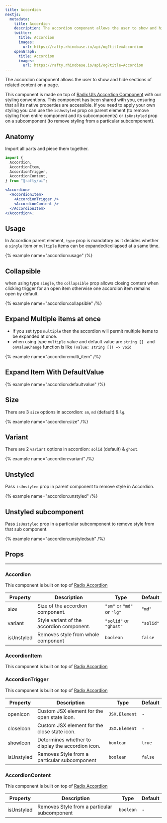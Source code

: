 ```yaml
---
title: Accordion
nextjs:
  metadata:
    title: Accordion
    description: The accordion component allows the user to show and hide sections of related content on a page.
    twitter:
      title: Accordion
      images:
        url: https://rafty.rhinobase.io/api/og?title=Accordion
    openGraph:
      title: Accordion
      images:
        url: https://rafty.rhinobase.io/api/og?title=Accordion
---
```


The accordion component allows the user to show and hide sections of related content on a page.

This component is made on top of [Radix UIs Accordion Component](https://www.radix-ui.com/primitives/docs/components/accordion) with our styling conventions. This component has been shared with you, ensuring that all its native properties are accessible. If you need to apply your own styling you can use the `isUnstyled` prop on parent element (to remove styling from entire component and its subcomponents) or `isUnstyled` prop on a subcomponent (to remove styling from a particular subcomponent).

## Anatomy

Import all parts and piece them together.

```jsx
import {
  Accordion,
  AccordionItem,
  AccordionTrigger,
  AccordionContent,
} from "@rafty/ui";

<Accordion>
  <AccordionItem>
    <AccordionTrigger />
    <AccordionContent />
  </AccordionItem>
</Accordion>;
```

## Usage

In Accordion parent element, `type` prop is mandatory as it decides whether a `single` item or `multiple` items can be expanded/collapsed at a same time.

{% example name="accordion:usage" /%}

## Collapsible

when using type `single`, the `collapsible` prop allows closing content when clicking trigger for an open item otherwise one accordion item remains open by default.

{% example name="accordion:collapsible" /%}

## Expand Multiple items at once

- If you set type `multiple` then the accordion will permit multiple items to be expanded at once.
- when using type `multiple` value and default value are `string [] ` and `onValueChange` function is like `(value: string []) => void`

{% example name="accordion:multi_item" /%}

## Expand Item With DefaultValue

{% example name="accordion:defaultvalue" /%}

## Size

There are 3 `size` options in accordion: `sm`, `md` (default) & `lg`.

{% example name="accordion:size" /%}

## Variant

There are 2 `variant` options in accordion: `solid` (default) & `ghost`.

{% example name="accordion:variant" /%}

## Unstyled

Pass `isUnstyled` prop in parent component to remove style in Accordion.

{% example name="accordion:unstyled" /%}

## Unstyled subcomponent

Pass `isUnstyled` prop in a particular subcomponent to remove style from that sub component.

{% example name="accordion:unstyledsub" /%}

## Props

---

### Accordion

This component is built on top of [Radix Accordion](https://www.radix-ui.com/primitives/docs/components/accordion#root)

| Property   | Description                               | Type                       | Default   |
| ---------- | ----------------------------------------- | -------------------------- | --------- |
| size       | Size of the accordion component.          | `"sm"` or `"md"` or `"lg"` | `"md"`    |
| variant    | Style variant of the accordion component. | `"solid"` or `"ghost"`     | `"solid"` |
| isUnstyled | Removes style from whole component        | `boolean`                  | `false`   |

### AccordionItem

This component is built on top of [Radix Accordion](https://www.radix-ui.com/primitives/docs/components/accordion#root)

### AccordionTrigger

This component is built on top of [Radix Accordion](https://www.radix-ui.com/primitives/docs/components/accordion#trigger)

| Property   | Description                                       | Type          | Default |
| ---------- | ------------------------------------------------- | ------------- | ------- |
| openIcon   | Custom JSX element for the open state icon.       | `JSX.Element` | -       |
| closeIcon  | Custom JSX element for the close state icon.      | `JSX.Element` | -       |
| showIcon   | Determines whether to display the accordion icon. | `boolean`     | `true`  |
| isUnstyled | Removes Style from a particular subcomponent      | `boolean`     | `false` |

### AccordionContent

This component is built on top of [Radix Accordion](https://www.radix-ui.com/primitives/docs/components/accordion#content)

| Property   | Description                                  | Type      | Default |
| ---------- | -------------------------------------------- | --------- | ------- |
| isUnstyled | Removes Style from a particular subcomponent | `boolean` | -       |
